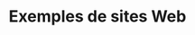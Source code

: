 ---
layout: inspirer-sites-web_index
title: Exemples de sites Web
category: sites-web
permalink: /inspiration/sites-web/
intro: Adding sketching to the design process is a great way to amplify software and hardware tools. Sketching provides a unique space that can help you think differently, generate a variety of ideas quickly, explore alternatives with less risk, and encourage constructive discussions with colleagues and clients.
text-twtr: En train d'explorer la sélection de sites Web by @MagDuWebdesign
current_nav: all 
---